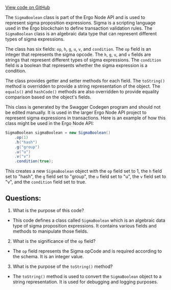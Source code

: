 [View code on GitHub](https://github.com/ergoplatform/ergo-appkit/java-client-generated/src/main/java/org/ergoplatform/restapi/client/SigmaBoolean.java)

The `SigmaBoolean` class is part of the Ergo Node API and is used to represent sigma proposition expressions. Sigma is a scripting language used in the Ergo blockchain to define transaction validation rules. The `SigmaBoolean` class is an algebraic data type that can represent different types of sigma expressions. 

The class has six fields: `op`, `h`, `g`, `u`, `v`, and `condition`. The `op` field is an integer that represents the sigma opcode. The `h`, `g`, `u`, and `v` fields are strings that represent different types of sigma expressions. The `condition` field is a boolean that represents whether the sigma expression is a condition.

The class provides getter and setter methods for each field. The `toString()` method is overridden to provide a string representation of the object. The `equals()` and `hashCode()` methods are also overridden to provide equality comparison based on the object's fields.

This class is generated by the Swagger Codegen program and should not be edited manually. It is used in the larger Ergo Node API project to represent sigma expressions in transactions. Here is an example of how this class might be used in the Ergo Node API:

```java
SigmaBoolean sigmaBoolean = new SigmaBoolean()
    .op(1)
    .h("hash")
    .g("group")
    .u("u")
    .v("v")
    .condition(true);
```

This creates a new `SigmaBoolean` object with the `op` field set to 1, the `h` field set to "hash", the `g` field set to "group", the `u` field set to "u", the `v` field set to "v", and the `condition` field set to true.
## Questions: 
 1. What is the purpose of this code?
- This code defines a class called `SigmaBoolean` which is an algebraic data type of sigma proposition expressions. It contains various fields and methods to manipulate those fields.

2. What is the significance of the `op` field?
- The `op` field represents the Sigma opCode and is required according to the schema. It is an integer value.

3. What is the purpose of the `toString()` method?
- The `toString()` method is used to convert the `SigmaBoolean` object to a string representation. It is used for debugging and logging purposes.